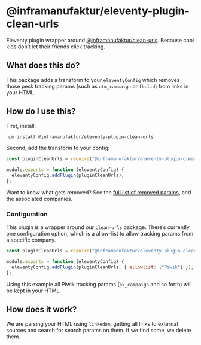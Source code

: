 # @inframanufaktur/eleventy-plugin-clean-urls

Eleventy plugin wrapper around [@inframanufaktur/clean-urls](https://github.com/inframanufaktur/clean-urls). Because cool kids don’t let their friends click tracking.

## What does this do?

This package adds a transform to your `eleventyConfig` which removes those pesk tracking params (such as `utm_campaign` or `fbclid`) from links in your HTML.

## How do I use this?

First, install:

```bash
npm install @inframanufaktur/eleventy-plugin-clean-urls
```

Second, add the transform to your config:

```js
const pluginCleanUrls = require("@inframanufaktur/eleventy-plugin-clean-urls");

module.exports = function (eleventyConfig) {
  eleventyConfig.addPlugin(pluginCleanUrls);
};
```

Want to know what gets removed? See the [full list of removed params](https://github.com/inframanufaktur/clean-urls/blob/main/data/params.js), and the associated companies.

### Configuration

This plugin is a wrapper around our `clean-urls` package. There’s currently one configuration option, which is a allow-list to allow tracking params from a specific company.

```js
const pluginCleanUrls = require("@inframanufaktur/eleventy-plugin-clean-urls");

module.exports = function (eleventyConfig) {
  eleventyConfig.addPlugin(pluginCleanUrls, { allowlist: ["Piwik"] });
};
```

Using this example all Piwik tracking params (`pk_campaign` and so forth) will be kept in your HTML.

## How does it work?

We are parsing your HTML using `linkedom`, getting all links to external sources and search for search params on them. If we find some, we delete them.
